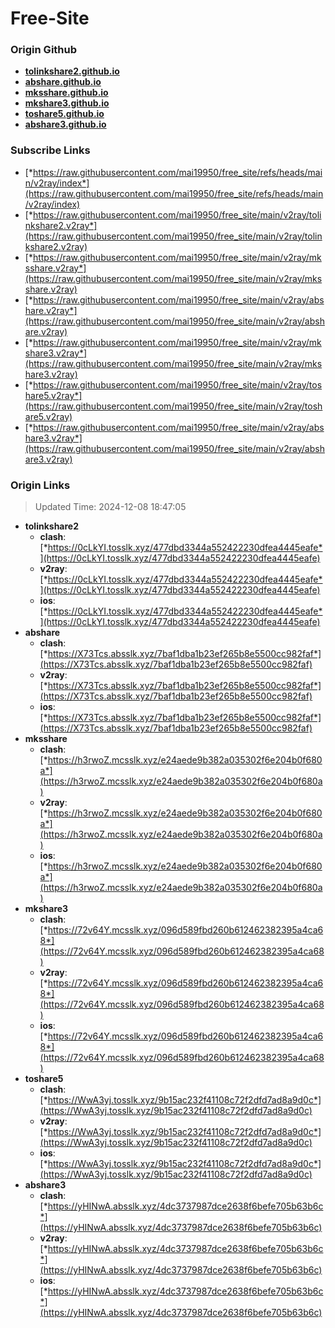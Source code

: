 # Free-Site

### Origin Github

- [**tolinkshare2.github.io**](https://github.com/tolinkshare2/tolinkshare2.github.io)
- [**abshare.github.io**](https://github.com/abshare/abshare.github.io)
- [**mksshare.github.io**](https://github.com/mksshare/mksshare.github.io)
- [**mkshare3.github.io**](https://github.com/mkshare3/mkshare3.github.io)
- [**toshare5.github.io**](https://github.com/toshare5/toshare5.github.io)
- [**abshare3.github.io**](https://github.com/abshare3/abshare3.github.io)

### Subscribe Links

- [*https://raw.githubusercontent.com/mai19950/free_site/refs/heads/main/v2ray/index*](https://raw.githubusercontent.com/mai19950/free_site/refs/heads/main/v2ray/index)
- [*https://raw.githubusercontent.com/mai19950/free_site/main/v2ray/tolinkshare2.v2ray*](https://raw.githubusercontent.com/mai19950/free_site/main/v2ray/tolinkshare2.v2ray)
- [*https://raw.githubusercontent.com/mai19950/free_site/main/v2ray/mksshare.v2ray*](https://raw.githubusercontent.com/mai19950/free_site/main/v2ray/mksshare.v2ray)
- [*https://raw.githubusercontent.com/mai19950/free_site/main/v2ray/abshare.v2ray*](https://raw.githubusercontent.com/mai19950/free_site/main/v2ray/abshare.v2ray)
- [*https://raw.githubusercontent.com/mai19950/free_site/main/v2ray/mkshare3.v2ray*](https://raw.githubusercontent.com/mai19950/free_site/main/v2ray/mkshare3.v2ray)
- [*https://raw.githubusercontent.com/mai19950/free_site/main/v2ray/toshare5.v2ray*](https://raw.githubusercontent.com/mai19950/free_site/main/v2ray/toshare5.v2ray)
- [*https://raw.githubusercontent.com/mai19950/free_site/main/v2ray/abshare3.v2ray*](https://raw.githubusercontent.com/mai19950/free_site/main/v2ray/abshare3.v2ray)

### Origin Links

> Updated Time: 2024-12-08 18:47:05

- **tolinkshare2**
  - **clash**: [*https://0cLkYI.tosslk.xyz/477dbd3344a552422230dfea4445eafe*](https://0cLkYI.tosslk.xyz/477dbd3344a552422230dfea4445eafe)
  - **v2ray**: [*https://0cLkYI.tosslk.xyz/477dbd3344a552422230dfea4445eafe*](https://0cLkYI.tosslk.xyz/477dbd3344a552422230dfea4445eafe)
  - **ios**: [*https://0cLkYI.tosslk.xyz/477dbd3344a552422230dfea4445eafe*](https://0cLkYI.tosslk.xyz/477dbd3344a552422230dfea4445eafe)
- **abshare**
  - **clash**: [*https://X73Tcs.absslk.xyz/7baf1dba1b23ef265b8e5500cc982faf*](https://X73Tcs.absslk.xyz/7baf1dba1b23ef265b8e5500cc982faf)
  - **v2ray**: [*https://X73Tcs.absslk.xyz/7baf1dba1b23ef265b8e5500cc982faf*](https://X73Tcs.absslk.xyz/7baf1dba1b23ef265b8e5500cc982faf)
  - **ios**: [*https://X73Tcs.absslk.xyz/7baf1dba1b23ef265b8e5500cc982faf*](https://X73Tcs.absslk.xyz/7baf1dba1b23ef265b8e5500cc982faf)
- **mksshare**
  - **clash**: [*https://h3rwoZ.mcsslk.xyz/e24aede9b382a035302f6e204b0f680a*](https://h3rwoZ.mcsslk.xyz/e24aede9b382a035302f6e204b0f680a)
  - **v2ray**: [*https://h3rwoZ.mcsslk.xyz/e24aede9b382a035302f6e204b0f680a*](https://h3rwoZ.mcsslk.xyz/e24aede9b382a035302f6e204b0f680a)
  - **ios**: [*https://h3rwoZ.mcsslk.xyz/e24aede9b382a035302f6e204b0f680a*](https://h3rwoZ.mcsslk.xyz/e24aede9b382a035302f6e204b0f680a)
- **mkshare3**
  - **clash**: [*https://72v64Y.mcsslk.xyz/096d589fbd260b612462382395a4ca68*](https://72v64Y.mcsslk.xyz/096d589fbd260b612462382395a4ca68)
  - **v2ray**: [*https://72v64Y.mcsslk.xyz/096d589fbd260b612462382395a4ca68*](https://72v64Y.mcsslk.xyz/096d589fbd260b612462382395a4ca68)
  - **ios**: [*https://72v64Y.mcsslk.xyz/096d589fbd260b612462382395a4ca68*](https://72v64Y.mcsslk.xyz/096d589fbd260b612462382395a4ca68)
- **toshare5**
  - **clash**: [*https://WwA3yj.tosslk.xyz/9b15ac232f41108c72f2dfd7ad8a9d0c*](https://WwA3yj.tosslk.xyz/9b15ac232f41108c72f2dfd7ad8a9d0c)
  - **v2ray**: [*https://WwA3yj.tosslk.xyz/9b15ac232f41108c72f2dfd7ad8a9d0c*](https://WwA3yj.tosslk.xyz/9b15ac232f41108c72f2dfd7ad8a9d0c)
  - **ios**: [*https://WwA3yj.tosslk.xyz/9b15ac232f41108c72f2dfd7ad8a9d0c*](https://WwA3yj.tosslk.xyz/9b15ac232f41108c72f2dfd7ad8a9d0c)
- **abshare3**
  - **clash**: [*https://yHINwA.absslk.xyz/4dc3737987dce2638f6befe705b63b6c*](https://yHINwA.absslk.xyz/4dc3737987dce2638f6befe705b63b6c)
  - **v2ray**: [*https://yHINwA.absslk.xyz/4dc3737987dce2638f6befe705b63b6c*](https://yHINwA.absslk.xyz/4dc3737987dce2638f6befe705b63b6c)
  - **ios**: [*https://yHINwA.absslk.xyz/4dc3737987dce2638f6befe705b63b6c*](https://yHINwA.absslk.xyz/4dc3737987dce2638f6befe705b63b6c)
